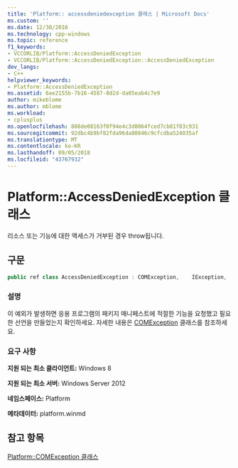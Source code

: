 ```yaml
---
title: 'Platform:: accessdeniedexception 클래스 | Microsoft Docs'
ms.custom: ''
ms.date: 12/30/2016
ms.technology: cpp-windows
ms.topic: reference
f1_keywords:
- VCCORLIB/Platform::AccessDeniedException
- VCCORLIB/Platform::AccessDeniedException::AccessDeniedException
dev_langs:
- C++
helpviewer_keywords:
- Platform::AccessDeniedException
ms.assetid: 6ae2155b-7b16-4587-8d2d-da05eab4c7e9
author: mikeblome
ms.author: mblome
ms.workload:
- cplusplus
ms.openlocfilehash: 808de08163f0f94e4c3d0064fced7cb81f83c931
ms.sourcegitcommit: 92dbc4b9bf82fda96da80846c9cfcdba524035af
ms.translationtype: MT
ms.contentlocale: ko-KR
ms.lasthandoff: 09/05/2018
ms.locfileid: "43767932"
---
```

# <a name="platformaccessdeniedexception-class"></a>Platform::AccessDeniedException 클래스
리소스 또는 기능에 대한 액세스가 거부된 경우 throw됩니다.  
  
## <a name="syntax"></a>구문  
  
```cpp  
public ref class AccessDeniedException : COMException,    IException,    IPrintable,   IEquatable  
```  
  
### <a name="remarks"></a>설명  
 이 예외가 발생하면 응용 프로그램의 패키지 매니페스트에 적절한 기능을 요청했고 필요한 선언을 만들었는지 확인하세요. 자세한 내용은 [COMException](../cppcx/platform-comexception-class.md) 클래스를 참조하세요.  
  
### <a name="requirements"></a>요구 사항  
 **지원 되는 최소 클라이언트:** Windows 8  
  
 **지원 되는 최소 서버:** Windows Server 2012  
  
 **네임스페이스:** Platform  
  
 **메타데이터:** platform.winmd  
  
## <a name="see-also"></a>참고 항목  
 [Platform::COMException 클래스](../cppcx/platform-comexception-class.md)